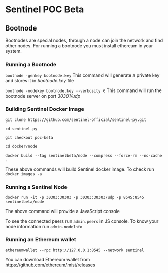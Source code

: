 # Sentinel POC Beta

## Bootnode

Bootnodes are special nodes, through a node can join the network and find other nodes. For running a bootnode you must install ethereum in your system.

### Running a Bootnode

`bootnode -genkey bootnode.key`
This command will generate a private key and stores it in *bootnode.key* file

`bootnode -nodekey bootnode.key --verbosity 6`
This command will run the bootnode server on port *30301/udp*

### Building Sentinel Docker Image

`git clone https://github.com/sentinel-official/sentinel-py.git`

`cd sentinel-py`

`git checkout poc-beta`

`cd docker/node`

`docker build --tag sentinelbeta/node --compress --force-rm --no-cache .`

These above commands will build Sentinel docker image. To check run `docker images -a`

### Running a Sentinel Node

`docker run -it -p 30303:30303 -p 30303:30303/udp -p 8545:8545 sentinelbeta/node`

The above command will provide a JavaScript console

To see the connected peers run `admin.peers` in JS console. To know your node information run `admin.nodeInfo`

### Running an Ethereum wallet

`ethereumwallet --rpc http://127.0.0.1:8545 --network sentinel`

You can download Ethereum wallet from https://github.com/ethereum/mist/releases
